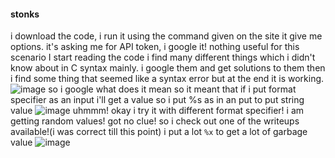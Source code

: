 #### stonks
i download the code, i run it using the command given on the site
it give me options. it's asking me for API token, i google it! nothing useful for this scenario
I start reading the code
i find many different things which i didn't know about in C syntax mainly.
i google them and get solutions to them
then i find some thing that seemed like a syntax error but at the end it is working.
![image](https://github.com/s4twik/picoctf/assets/147993943/396ba62f-2702-4a9f-b538-d361ff73185e)
so i google what does it mean
so it meant that if i put format specifier as an input i'll get a value
so i put %s as in an put to put string value
![image](https://github.com/s4twik/picoctf/assets/147993943/8a3145dc-d07a-4c8b-8731-a377cb465fb7)
uhmmm! okay
i try it with different format specifier!
i am getting random values!
got no clue!
so i check out one of the writeups available!(i was correct till this point)
i put a lot `%x` to get a lot of garbage value
![image](https://github.com/s4twik/picoctf/assets/147993943/f8664ad7-983a-4cdd-a465-6f8ef0e6c5d3)
